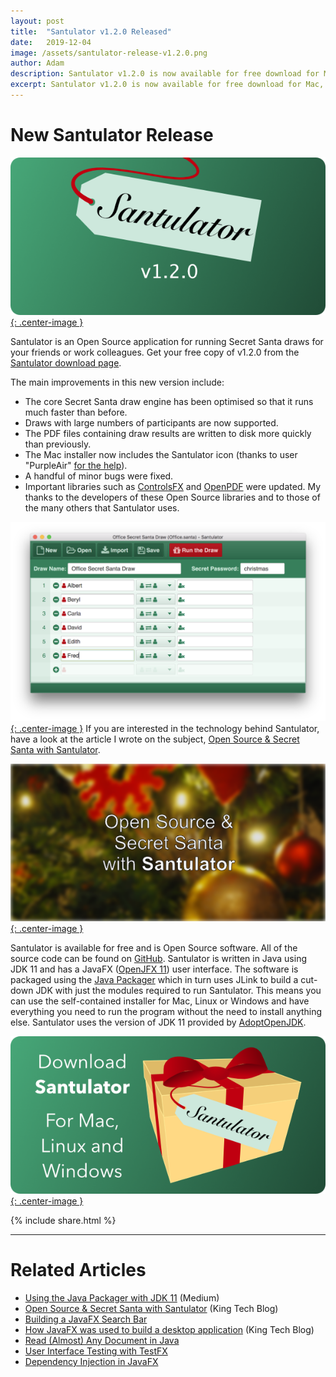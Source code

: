 ```yaml
---
layout: post
title:  "Santulator v1.2.0 Released"
date:   2019-12-04
image: /assets/santulator-release-v1.2.0.png
author: Adam
description: Santulator v1.2.0 is now available for free download for Mac, Windows and Linux
excerpt: Santulator v1.2.0 is now available for free download for Mac, Windows and Linux.  This release makes Santulator even better and faster, especially for draws with lots of participants.
---
```

# New Santulator Release
[![Santulator](/assets/santulator-release-v1.2.0.png){: .center-image }][Santulator Download]

Santulator is an Open Source application for running Secret Santa draws for your friends or work colleagues.  Get your free copy of v1.2.0 from the [Santulator download page][Santulator Download].

The main improvements in this new version include:

* The core Secret Santa draw engine has been optimised so that it runs much faster than before.
* Draws with large numbers of participants are now supported.
* The PDF files containing draw results are  written to disk more quickly than previously.
* The Mac installer now includes the Santulator icon (thanks to user "PurpleAir" [for the help](https://github.com/Santulator/Santulator/issues/16)).
* A handful of minor bugs were fixed.
* Important libraries such as [ControlsFX] and [OpenPDF] were updated.  My thanks to the developers of these Open Source libraries and to those of the many others that Santulator uses.

[![Santulator in use](/assets/santulator-in-use-1.png){: .center-image }][Santulator Download]
If you are interested in the technology behind Santulator, have a look at the article I wrote on the subject, [Open Source & Secret Santa with Santulator].

[![Open Source & Secret Santa with Santulator](/assets/Santulator-Open-Source-And-Secret-Santa.png){: .center-image }][Open Source & Secret Santa with Santulator]

Santulator is available for free and is Open Source software.  All of the source code can be found on [GitHub].  Santulator is written in Java using JDK 11 and has a JavaFX ([OpenJFX 11][OpenJFX]) user interface.  The software is packaged using the [Java Packager][Using the Java Packager with JDK 11] which in turn uses JLink to build a cut-down JDK with just the modules required to run Santulator.  This means you can use the self-contained installer for Mac, Linux or Windows and have everything you need to run the program without the need to install anything else.  Santulator uses the version of JDK 11 provided by [AdoptOpenJDK].

[![Download Santulator](/assets/Santulator-Download-Link.png){: .center-image }][Santulator Download]

{% include share.html %}
___

# Related Articles
* [Using the Java Packager with JDK 11] (Medium)
* [Open Source & Secret Santa with Santulator] (King Tech Blog)
* [Building a JavaFX Search Bar]
* [How JavaFX was used to build a desktop application] (King Tech Blog)
* [Read (Almost) Any Document in Java]
* [User Interface Testing with TestFX]
* [Dependency Injection in JavaFX]

[How JavaFX was used to build a desktop application]:https://medium.com/techking/how-javafx-was-used-to-build-a-desktop-application-7d4c680d8dc
[User Interface Testing with TestFX]:/2016/07/27/TestFX.html
[Dependency Injection in JavaFX]:/2016/11/13/JavaFX-Dependency-Injection.html
[Building a JavaFX Search Bar]:/2017/01/15/Search-Bar.html
[Read (Almost) Any Document in Java]:/2017/04/30/Read-Any-Document-Format.html
[Using the Java Packager with JDK 11]:https://medium.com/@adam_carroll/java-packager-with-jdk11-31b3d620f4a8
[Open Source & Secret Santa with Santulator]:https://medium.com/techking/open-source-secret-santa-with-santulator-9101972359fc

[GitHub]:https://github.com/Santulator/Santulator
[Santulator]:https://santulator.github.io/
[Santulator Download]:https://santulator.github.io/download/

[OpenJFX]:https://openjfx.io/
[AdoptOpenJDK]:https://adoptopenjdk.net/
[OpenPDF]:https://github.com/LibrePDF/OpenPDF
[ControlsFX]:https://github.com/controlsfx/controlsfx